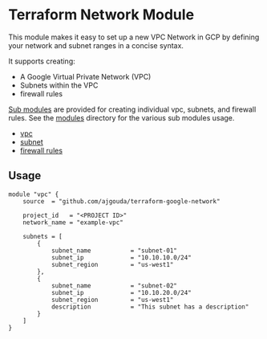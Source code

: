 # Terraform Network Module

This module makes it easy to set up a new VPC Network in GCP by defining your network and subnet ranges in a concise syntax.

It supports creating:

- A Google Virtual Private Network (VPC)
- Subnets within the VPC
- firewall rules

[Sub modules](./modules/) are provided for creating individual vpc, subnets, and firewall rules. See the [modules](./modules/) directory for the various sub modules usage.
- [vpc](./modules/vpc/)
- [subnet](./modules/subnets/)
- [firewall rules](./modules/firewall-rules/)


## Usage
```hcl
module "vpc" {
    source  = "github.com/ajgouda/terraform-google-network"

    project_id   = "<PROJECT ID>"
    network_name = "example-vpc"

    subnets = [
        {
            subnet_name           = "subnet-01"
            subnet_ip             = "10.10.10.0/24"
            subnet_region         = "us-west1"
        },
        {
            subnet_name           = "subnet-02"
            subnet_ip             = "10.10.20.0/24"
            subnet_region         = "us-west1"
            description           = "This subnet has a description"
        }
    ]
}
```